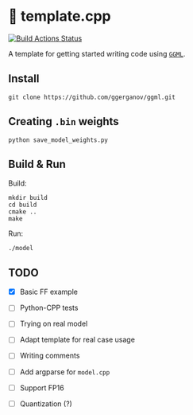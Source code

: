 # 💽 template.cpp

[![Build Actions Status](https://github.com/grazder/ggml_template/actions/workflows/build.yml/badge.svg)](https://github.com/grazder/ggml_template/actions/workflows/build.yml)

A template for getting started writing code using [`GGML`](https://github.com/ggerganov/ggml.git).

## Install

```
git clone https://github.com/ggerganov/ggml.git
```

## Creating `.bin` weights

```
python save_model_weights.py
```

## Build & Run

Build:
```
mkdir build
cd build
cmake ..
make
```

Run:
```
./model
```

## TODO

- [x] Basic FF example
- [ ] Python-CPP tests
- [ ] Trying on real model
- [ ] Adapt template for real case usage
- [ ] Writing comments
- [ ] Add argparse for `model.cpp`
- [ ] Support FP16
- [ ] Quantization (?)

